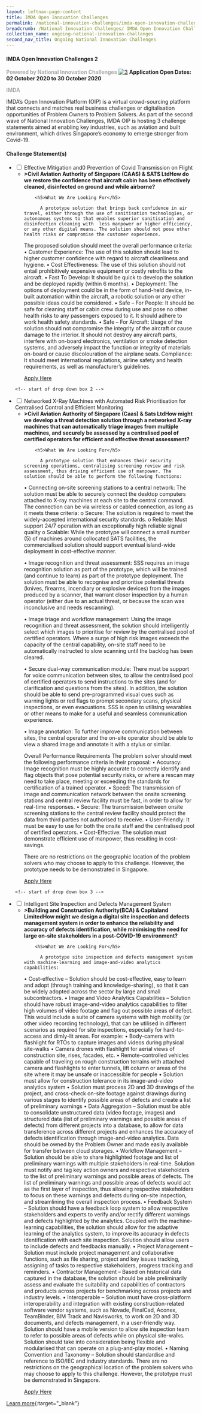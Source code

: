 ```yaml
---
layout: leftnav-page-content
title: IMDA Open Innovation Challenges
permalink: /national-innovation-challenges/imda-open-innovation-challenges-2
breadcrumb: /National Innovation Challenges/ IMDA Open Innovation Challenges 2
collection_name: ongoing-national-innovation-challenges
second_nav_title: Ongoing National Innovation Challenges
---
```


#### **IMDA Open Innovation Challenges 2**

<font color="#a9a9a9"><b>Powered by National Innovation Challenges</b></font>
[![3](/images/OIP-NIC.png)](https://www.openinnovation.sg/)
**Application Open Dates: 02 October 2020 to 30 October 2020**<br>

<font color=" #a9a9a9"><b>IMDA</b></font>

IMDA’s Open Innovation Platform (OIP) is a virtual crowd-sourcing platform that connects and matches real business challenges or digitalisation opportunities of Problem Owners to Problem Solvers. As part of the second wave of National Innovation Challenges, IMDA OIP is hosting 3 challenge statements aimed at enabling key industries, such as aviation and built environment, which drives Singapore’s economy to emerge stronger from Covid-19.

<div id="wrapper">
    <h4> Challenge Statement(s) </h4>
<ul>
    <!-- start of drop down box 1 -->
  <li>
    <input type="checkbox" id="list-item-1">
    <label for="list-item-1">Effective Mitigation and0 Prevention of Covid Transmission on Flight</label>
      <ul>
        <li><b>>Civil Aviation Authority of Singapore (CAAS) & SATS Ltd</h4>How do we restore the confidence that aircraft cabin has been effectively cleaned, disinfected on ground and while airborne?</b>
        
        <h5>What We Are Looking For</h5>
        
          A prototype solution that brings back confidence in air travel, either through the use of sanitisation technologies, or autonomous systems to that enables superior sanitisation and disinfection cleaning with  less manpower or higher efficiency, or any other digital means. The solution should not pose other health risks or compromise the customer experience.
The proposed solution should meet the overall performance criteria:
•	Customer Experience: The use of this solution should lead to higher customer confidence with regard to aircraft cleanliness and hygiene. 
•	Cost Effectiveness: The use of this solution should not entail prohibitively expensive equipment or costly retrofits to the aircraft. 
•	Fast To Develop: It should be quick to develop the solution and be deployed rapidly (within 6 months).
•	Deployment: The options of deployment could be in the form of hand-held device, in-built automation within the aircraft, a robotic solution or any other possible ideas could be considered.
•	Safe – For People: It should be safe for cleaning staff or cabin crew during use and pose no other health risks to any passengers exposed to it. It should adhere to work health safety standards.
•	Safe – For Aircraft: Usage of the solution should not compromise the integrity of the aircraft or cause damage to the interior. It should not destroy any aircraft parts, interfere with on-board electronics, ventilation or smoke detection systems, and adversely impact the function or integrity of materials on-board or cause discolouration of the airplane seats.
Compliance: It should meet international regulations, airline safety and health requirements, as well as manufacturer’s guidelines. 

<a href="https://www.openinnovation.sg/" target="_blank" >Apply Here</a>
        </li>
      </ul>
    </li>
  
<!-- end of drop down box 1-->
    <!-- start of drop down box 2 -->
  <li>
    <input type="checkbox" id="list-item-2">
    <label for="list-item-2">Networked X-Ray Machines with Automated Risk Prioritisation for Centralised Control and Efficient Monitoring</label>
      <ul>
        <li><b>>Civil Aviation Authority of Singapore (Caas) & Sats Ltd</h4>How might we develop a threat detection solution through a networked X-ray machines that can automatically triage images from multiple machines, and securely be assessed by a centralised pool of certified operators for efficient and effective threat assessment?</b>
        
        <h5>What We Are Looking For</h5>
        
          A prototype solution that enhances their security screening operations, centralising screening review and risk assessment, thus driving efficient use of manpower. The solution should be able to perform the following functions:
•	Connecting on-site screening stations to a central network: The solution must be able to securely connect the desktop computers attached to X-ray machines at each site to the central command. The connection can be via wireless or cabled connection, as long as it meets these criteria: 
o	Secure: The solution is required to meet the widely-accepted international security standards.
o	Reliable: Must support 24/7 operation with an exceptionally high reliable signal quality
o	Scalable: While the prototype will connect a small number (5) of machines around collocated SATS facilities, the commercialised solution should support eventual island-wide deployment in cost-effective manner.

•	Image recognition and threat assessment: SSS requires an image recognition solution as part of the prototype, which will be trained (and continue to learn) as part of the prototype deployment. The solution must be able to recognise and prioritise potential threats (knives, firearms, incendiary or explosive devices) from the images produced by a scanner, that warrant closer inspection by a human operator (either due to an actual threat, or because the scan was inconclusive and needs rescanning).

•	Image triage and workflow management: Using the image recognition and threat assessment, the solution should intelligently select which images to prioritise for review by the centralised pool of certified operators. Where a surge of high risk images exceeds the capacity of the central capability, on-site staff need to be automatically instructed to slow scanning until the backlog has been cleared. 

•	Secure dual-way communication module: There must be support for voice communication between sites, to allow the centralised pool of certified operators to send instructions to the sites (and for clarification and questions from the sites). In addition, the solution should be able to send pre-programmed visual cues such as warning lights or red flags to prompt secondary scans, physical inspections, or even evacuations. SSS is open to utilising wearables or other means to make for a useful and seamless communication experience.

•	Image annotation: To further improve communication between sites, the central operator and the on-site operator should be able to view a shared image and annotate it with a stylus or similar.

Overall Performance Requirements
The problem solver should meet the following performance criteria in their proposal:
•	Accuracy: Image recognition must be highly accurate to correctly identify and flag objects that pose potential security risks, or where a rescan may need to take place, meeting or exceeding the standards for certification of a trained operator.
•	Speed: The transmission of image and communication network between the onsite screening stations and central review facility must be fast, in order to allow for real-time responses.
•	Secure: The transmission between onsite screening stations to the central review facility should protect the data from third parties not authorised to receive.
•	User-Friendly: It must be easy to use for both the onsite staff and the centralised pool of certified operators. 
•	Cost-Effective: The solution must demonstrate efficient use of manpower, thus resulting in cost-savings.

There are no restrictions on the geographic location of the problem solvers who may choose to apply to this challenge. However, the prototype needs to be demonstrated in Singapore.


<a href="https://www.openinnovation.sg/" target="_blank" >Apply Here</a>
        </li>
      </ul>
    </li>
  
<!-- end of drop down box 2-->
    <!-- start of drop down box 3 -->
  <li>
    <input type="checkbox" id="list-item-3">
    <label for="list-item-3">Intelligent Site Inspection and Defects Management System 
</label>
      <ul>
        <li><b>>Building and Construction Authority(BCA) & Capitaland Limited</h4>How might we design a digital site inspection and defects management system in order to enhance the reliability and accuracy of defects identification, while minimising the need for large on-site stakeholders in a post-COVID-19 environment?</b>
        
        <h5>What We Are Looking For</h5>
        
          A prototype site inspection and defects management system with machine-learning and image-and-video analytics capabilities:
•	Cost-effective – Solution should be cost-effective, easy to learn and adopt (through training and knowledge-sharing), so that it can be widely adopted across the sector by large and small subcontractors. 
•	Image and Video Analytics Capabilities – Solution should have robust image-and-video analytics capabilities to filter high volumes of video footage and flag out possible areas of defect. This would include a suite of camera systems with high mobility (or other video recording technology), that can be utilised in different scenarios as required for site inspections, especially for hard-to-access and dimly-lit areas. For example:
•	Body-camera with flashlight for RTOs to capture images and videos during physical site-walks
•	Camera drones with flashlight for aerial views of construction site, rises, facades, etc.
•	Remote-controlled vehicles capable of traveling on rough construction terrains with attached camera and flashlights to enter tunnels, lift column or areas of the site where it may be unsafe or inaccessible for people
•	Solution must allow for construction tolerance in its image-and-video analytics system 
•	Solution must process 2D and 3D drawings of the project, and cross-check on-site footage against drawings during various stages to identify possible areas of defects and create a list of preliminary warnings
•	Data Aggregation – Solution must be able to consolidate unstructured data (video footage, images) and structured data (list of preliminary warnings and possible areas of defects) from different projects into a database, to allow for data transference across different projects and enhances the accuracy of defects identification through image-and-video analytics. Data should be owned by the Problem Owner and made easily available for transfer between cloud storages. 
•	Workflow Management – Solution should be able to share highlighted footage and list of preliminary warnings with multiple stakeholders in real-time. Solution must notify and tag key action owners and respective stakeholders to the list of preliminary warnings and possible areas of defects. The list of preliminary warnings and possible areas of defects would act as the first layer of inspection, thus allowing respective stakeholders to focus on these warnings and defects during on-site inspection, and streamlining the overall inspection process.
•	Feedback System – Solution should have a feedback loop system to allow respective stakeholders and experts to verify and/or rectify different warnings and defects highlighted by the analytics. Coupled with the machine-learning capabilities, the solution should allow for the adaptive learning of the analytics system, to improve its accuracy in defects identification with each site inspection. Solution should allow users to include defects and feedbacks manually. 
•	Project Management – Solution must include project management and collaborative functions, such as file sharing, project and key issues tracking, assigning of tasks to respective stakeholders, progress tracking and reminders.
•	Contractor Management – Based on historical data captured in the database, the solution should be able preliminarily assess and evaluate the suitability and capabilities of contractors and products across projects for benchmarking across projects and industry levels.
•	Interoperable – Solution must have cross-platform interoperability and integration with existing construction-related software vendor systems, such as Novade, FinalCad, Aconex, TeamBinder, BIM Track and Navisworks, to work on 2D and 3D documents, and defects management, in a user-friendly way. Solution should have a mobile version to allow site inspection team to refer to possible areas of defects while on physical site-walks. Solution should take into consideration being flexible and modularised that can operate on a plug-and-play model.
•	Naming Convention and Taxonomy – Solution should  standardise and reference to ISO/IEC and industry standards.
There are no restrictions on the geographical location of the problem solvers who may choose to apply to this challenge. However, the prototype must be demonstrated in Singapore.


<a href="https://www.openinnovation.sg/" target="_blank" >Apply Here</a>
        </li>
      </ul>
    </li>
  
<!-- end of drop down box 3-->

</ul>
</div>


[Learn more](https://ecommercesupplychain.innovation-challenge.sg/){:target="_blank"}
